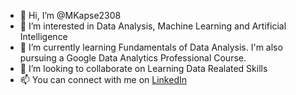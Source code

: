 - 👋 Hi, I’m @MKapse2308
- 👀 I’m interested in Data Analysis, Machine Learning and Artificial Intelligence
- 🌱 I’m currently learning Fundamentals of Data Analysis.  I'm also pursuing a Google Data Analytics Professional Course.
- 💞️ I’m looking to collaborate on Learning Data Realated Skills
- 📫 You can connect with me on [LinkedIn](https://www.linkedin.com/in/mandaar-kapse-913037251/)

<!---
MKapse2308/MKapse2308 is a ✨ special ✨ repository because its `README.md` (this file) appears on your GitHub profile.
You can click the Preview link to take a look at your changes.
--->
